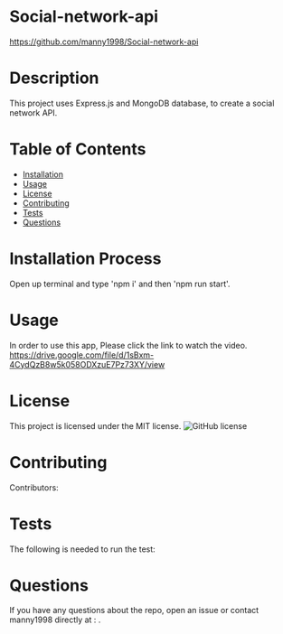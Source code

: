 # Social-network-api
https://github.com/manny1998/Social-network-api
# Description
This project uses Express.js and MongoDB database, to create a social network API. 
# Table of Contents 
* [Installation](#installation)
* [Usage](#usage)
* [License](#license)
* [Contributing](#contributing)
* [Tests](#tests)
* [Questions](#questions)
# Installation Process
Open up terminal and type 'npm i' and then 'npm run start'. 
# Usage
In order to use this app, Please click the link to watch the video. https://drive.google.com/file/d/1sBxm-4CydQzB8w5k058ODXzuE7Pz73XY/view
# License
This project is licensed under the MIT license. 
![GitHub license](https://img.shields.io/badge/license-MIT-blue.svg)
# Contributing
​Contributors: 
# Tests
The following is needed to run the test: 
# Questions
If you have any questions about the repo, open an issue or contact manny1998 directly at : .
